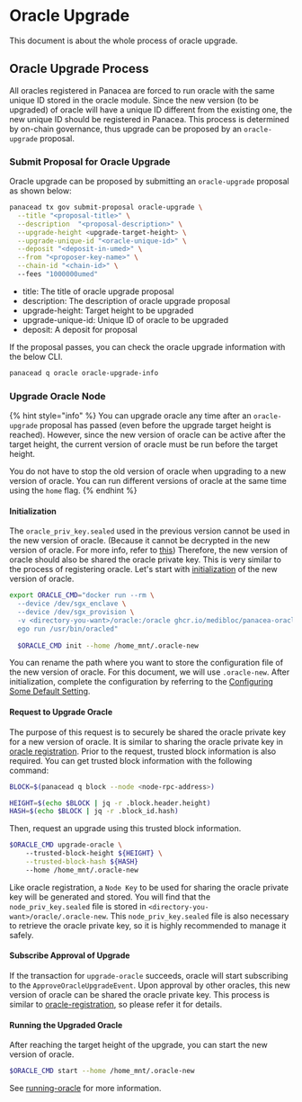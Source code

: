 # Oracle Upgrade

This document is about the whole process of oracle upgrade.

## Oracle Upgrade Process

All oracles registered in Panacea are forced to run oracle with the same unique ID stored in the oracle module.
Since the new version (to be upgraded) of oracle will have a unique ID different from the existing one, the new unique ID should be registered in Panacea.
This process is determined by on-chain governance, thus upgrade can be proposed by an `oracle-upgrade` proposal.

### Submit Proposal for Oracle Upgrade

Oracle upgrade can be proposed by submitting an `oracle-upgrade` proposal as shown below:

```bash
panacead tx gov submit-proposal oracle-upgrade \
  --title "<proposal-title>" \
  --description  "<proposal-description>" \
  --upgrade-height <upgrade-target-height> \
  --upgrade-unique-id "<oracle-unique-id>" \
  --deposit "<deposit-in-umed>" \
  --from "<proposer-key-name>" \
  --chain-id "<chain-id>" \ 
  --fees "1000000umed"
```

- title: The title of oracle upgrade proposal
- description: The description of oracle upgrade proposal
- upgrade-height: Target height to be upgraded
- upgrade-unique-id: Unique ID of oracle to be upgraded
- deposit: A deposit for proposal

If the proposal passes, you can check the oracle upgrade information with the below CLI.

```bash
panacead q oracle oracle-upgrade-info
```

### Upgrade Oracle Node

{% hint style="info" %}
You can upgrade oracle any time after an `oracle-upgrade` proposal has passed (even before the upgrade target height is reached).
However, since the new version of oracle can be active after the target height, the current version of oracle must be run before the target height.

You do not have to stop the old version of oracle when upgrading to a new version of oracle.
You can run different versions of oracle at the same time using the `home` flag.
{% endhint %}

#### Initialization

The `oracle_priv_key.sealed` used in the previous version cannot be used in the new version of oracle.
(Because it cannot be decrypted in the new version of oracle. For more info, refer to [this](../../3-protocol-devs/1-dep-specs/5-confidential-oracle.md))
Therefore, the new version of oracle should also be shared the oracle private key.
This is very similar to the process of registering oracle.
Let's start with [initialization](2-oracle-intialization.md) of the new version of oracle.

```bash
export ORACLE_CMD="docker run --rm \
  --device /dev/sgx_enclave \
  --device /dev/sgx_provision \
  -v <directory-you-want>/oracle:/oracle ghcr.io/medibloc/panacea-oracle:latest \
  ego run /usr/bin/oracled"
  
  $ORACLE_CMD init --home /home_mnt/.oracle-new
```

You can rename the path where you want to store the configuration file of the new version of oracle.
For this document, we will use `.oracle-new`.
After initialization, complete the configuration by referring to the [Configuring Some Default Setting](2-oracle-intialization#configuring-some-default-setting.md).

#### Request to Upgrade Oracle

The purpose of this request is to securely be shared the oracle private key for a new version of oracle.
It is similar to sharing the oracle private key in [oracle registration](4-oracle-registration#request-to-register-oracle.md).
Prior to the request, trusted block information is also required.
You can get trusted block information with the following command:

```bash
BLOCK=$(panacead q block --node <node-rpc-address>)

HEIGHT=$(echo $BLOCK | jq -r .block.header.height)
HASH=$(echo $BLOCK | jq -r .block_id.hash)
```

Then, request an upgrade using this trusted block information.

```bash
$ORACLE_CMD upgrade-oracle \ 
    --trusted-block-height ${HEIGHT} \
    --trusted-block-hash ${HASH}
    --home /home_mnt/.oracle-new
```

Like oracle registration, a `Node Key` to be used for sharing the oracle private key will be generated and stored.
You will find that the `node_priv_key.sealed` file is stored in `<directory-you-want>/oracle/.oracle-new`.
This `node_priv_key.sealed` file is also necessary to retrieve the oracle private key, so it is highly recommended to manage it safely.

#### Subscribe Approval of Upgrade

If the transaction for `upgrade-oracle` succeeds, oracle will start subscribing to the `ApproveOracleUpgradeEvent`.
Upon approval by other oracles, this new version of oracle can be shared the oracle private key.
This process is similar to [oracle-registration](4-oracle-registration#subscribe-approval-of-registration.md), so please refer it for details.

#### Running the Upgraded Oracle

After reaching the target height of the upgrade, you can start the new version of oracle.

```bash
$ORACLE_CMD start --home /home_mnt/.oracle-new
```

See [running-oracle](5-running-node.md) for more information.